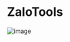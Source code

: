 # ZaloTools

![image](https://user-images.githubusercontent.com/87922239/182037408-357c5461-0619-43a5-9dc6-c6b7036d9eba.png)

